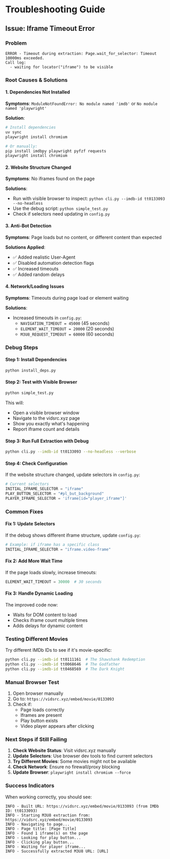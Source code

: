 # Troubleshooting Guide

## Issue: Iframe Timeout Error

### Problem
```
ERROR - Timeout during extraction: Page.wait_for_selector: Timeout 10000ms exceeded.
Call log:
  - waiting for locator("iframe") to be visible
```

### Root Causes & Solutions

#### 1. **Dependencies Not Installed**
**Symptoms**: `ModuleNotFoundError: No module named 'imdb'` or `No module named 'playwright'`

**Solution**:
```bash
# Install dependencies
uv sync
playwright install chromium

# Or manually:
pip install imdbpy playwright pyfzf requests
playwright install chromium
```

#### 2. **Website Structure Changed**
**Symptoms**: No iframes found on the page

**Solutions**:
- Run with visible browser to inspect: `python cli.py --imdb-id tt0133093 --no-headless`
- Use the debug script: `python simple_test.py`
- Check if selectors need updating in `config.py`

#### 3. **Anti-Bot Detection**
**Symptoms**: Page loads but no content, or different content than expected

**Solutions Applied**:
- ✅ Added realistic User-Agent
- ✅ Disabled automation detection flags
- ✅ Increased timeouts
- ✅ Added random delays

#### 4. **Network/Loading Issues**
**Symptoms**: Timeouts during page load or element waiting

**Solutions**:
- Increased timeouts in `config.py`:
  - `NAVIGATION_TIMEOUT = 45000` (45 seconds)
  - `ELEMENT_WAIT_TIMEOUT = 20000` (20 seconds)
  - `M3U8_REQUEST_TIMEOUT = 60000` (60 seconds)

### Debug Steps

#### Step 1: Install Dependencies
```bash
python install_deps.py
```

#### Step 2: Test with Visible Browser
```bash
python simple_test.py
```
This will:
- Open a visible browser window
- Navigate to the vidsrc.xyz page
- Show you exactly what's happening
- Report iframe count and details

#### Step 3: Run Full Extraction with Debug
```bash
python cli.py --imdb-id tt0133093 --no-headless --verbose
```

#### Step 4: Check Configuration
If the website structure changed, update selectors in `config.py`:
```python
# Current selectors
INITIAL_IFRAME_SELECTOR = "iframe"
PLAY_BUTTON_SELECTOR = "#pl_but_background"
PLAYER_IFRAME_SELECTOR = 'iframe[id="player_iframe"]'
```

### Common Fixes

#### Fix 1: Update Selectors
If the debug shows different iframe structure, update `config.py`:
```python
# Example: if iframe has a specific class
INITIAL_IFRAME_SELECTOR = "iframe.video-frame"
```

#### Fix 2: Add More Wait Time
If the page loads slowly, increase timeouts:
```python
ELEMENT_WAIT_TIMEOUT = 30000  # 30 seconds
```

#### Fix 3: Handle Dynamic Loading
The improved code now:
- Waits for DOM content to load
- Checks iframe count multiple times
- Adds delays for dynamic content

### Testing Different Movies

Try different IMDb IDs to see if it's movie-specific:
```bash
python cli.py --imdb-id tt0111161  # The Shawshank Redemption
python cli.py --imdb-id tt0068646  # The Godfather
python cli.py --imdb-id tt0468569  # The Dark Knight
```

### Manual Browser Test

1. Open browser manually
2. Go to: `https://vidsrc.xyz/embed/movie/0133093`
3. Check if:
   - Page loads correctly
   - Iframes are present
   - Play button exists
   - Video player appears after clicking

### Next Steps if Still Failing

1. **Check Website Status**: Visit vidsrc.xyz manually
2. **Update Selectors**: Use browser dev tools to find current selectors
3. **Try Different Movies**: Some movies might not be available
4. **Check Network**: Ensure no firewall/proxy blocking
5. **Update Browser**: `playwright install chromium --force`

### Success Indicators

When working correctly, you should see:
```
INFO - Built URL: https://vidsrc.xyz/embed/movie/0133093 (from IMDb ID: tt0133093)
INFO - Starting M3U8 extraction from: https://vidsrc.xyz/embed/movie/0133093
INFO - Navigating to page...
INFO - Page title: [Page Title]
INFO - Found 1 iframe(s) on the page
INFO - Looking for play button...
INFO - Clicking play button...
INFO - Waiting for player iframe...
INFO - Successfully extracted M3U8 URL: [URL]
```